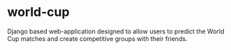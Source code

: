 world-cup
=========

Django based web-application designed to allow users to predict the World Cup matches and create competitive groups with their friends.
